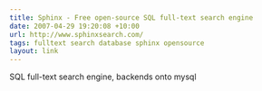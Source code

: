 ```yaml
---
title: Sphinx - Free open-source SQL full-text search engine
date: 2007-04-29 19:20:08 +10:00
url: http://www.sphinxsearch.com/
tags: fulltext search database sphinx opensource
layout: link
---
```

SQL full-text search engine, backends onto mysql
